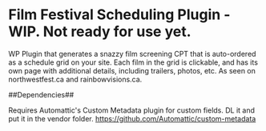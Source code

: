 # Film Festival Scheduling Plugin - WIP. Not ready for use yet. #
WP Plugin that generates a snazzy film screening CPT that is auto-ordered as a schedule grid on your site. Each film in the grid is clickable, and has its own page with additional details, including trailers, photos, etc.  As seen on northwestfest.ca and rainbowvisions.ca.



##Dependencies##

Requires Automattic's Custom Metadata plugin for custom fields.  DL it and put it in the vendor folder.
https://github.com/Automattic/custom-metadata
